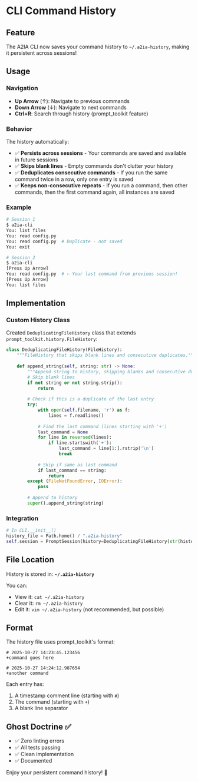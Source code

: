 # CLI Command History

## Feature

The A2IA CLI now saves your command history to `~/.a2ia-history`, making it persistent across sessions!

## Usage

### Navigation
- **Up Arrow** (↑): Navigate to previous commands
- **Down Arrow** (↓): Navigate to next commands
- **Ctrl+R**: Search through history (prompt_toolkit feature)

### Behavior

The history automatically:
- ✅ **Persists across sessions** - Your commands are saved and available in future sessions
- ✅ **Skips blank lines** - Empty commands don't clutter your history
- ✅ **Deduplicates consecutive commands** - If you run the same command twice in a row, only one entry is saved
- ✅ **Keeps non-consecutive repeats** - If you run a command, then other commands, then the first command again, all instances are saved

### Example

```bash
# Session 1
$ a2ia-cli
You: list files
You: read config.py
You: read config.py  # Duplicate - not saved
You: exit

# Session 2  
$ a2ia-cli
[Press Up Arrow]
You: read config.py  # ← Your last command from previous session!
[Press Up Arrow]
You: list files
```

## Implementation

### Custom History Class

Created `DeduplicatingFileHistory` class that extends `prompt_toolkit.history.FileHistory`:

```python
class DeduplicatingFileHistory(FileHistory):
    """FileHistory that skips blank lines and consecutive duplicates."""
    
    def append_string(self, string: str) -> None:
        """Append string to history, skipping blanks and consecutive duplicates."""
        # Skip blank lines
        if not string or not string.strip():
            return
        
        # Check if this is a duplicate of the last entry
        try:
            with open(self.filename, 'r') as f:
                lines = f.readlines()
            
            # Find the last command (lines starting with '+')
            last_command = None
            for line in reversed(lines):
                if line.startswith('+'):
                    last_command = line[1:].rstrip('\n')
                    break
            
            # Skip if same as last command
            if last_command == string:
                return
        except (FileNotFoundError, IOError):
            pass
        
        # Append to history
        super().append_string(string)
```

### Integration

```python
# In CLI.__init__()
history_file = Path.home() / ".a2ia-history"
self.session = PromptSession(history=DeduplicatingFileHistory(str(history_file)))
```

## File Location

History is stored in: **`~/.a2ia-history`**

You can:
- View it: `cat ~/.a2ia-history`
- Clear it: `rm ~/.a2ia-history`
- Edit it: `vim ~/.a2ia-history` (not recommended, but possible)

## Format

The history file uses prompt_toolkit's format:
```
# 2025-10-27 14:23:45.123456
+command goes here

# 2025-10-27 14:24:12.987654
+another command
```

Each entry has:
1. A timestamp comment line (starting with `#`)
2. The command (starting with `+`)
3. A blank line separator

## Ghost Doctrine ✅

- ✅ Zero linting errors
- ✅ All tests passing
- ✅ Clean implementation
- ✅ Documented

Enjoy your persistent command history! 🎉

